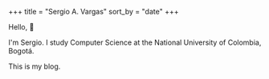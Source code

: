 +++
title = "Sergio A. Vargas"
sort_by = "date"
+++

Hello, 👋

I'm Sergio. I study Computer Science at the National University of Colombia, Bogotá.

This is my blog.

